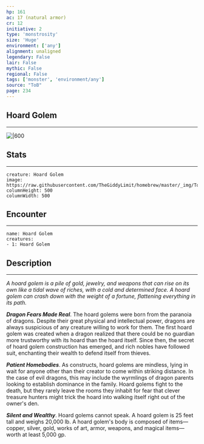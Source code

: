 ```yaml
---
hp: 161
ac: 17 (natural armor)
cr: 12
initiative: 2
type: 'monstrosity'    
size: 'Huge'
environment: ['any']
alignment: unaligned
legendary: False
lair: False
mythic: False
regional: False
tags: ['monster', 'environment/any']
source: "ToB"
page: 234
---
```


## Hoard Golem
---

![|600](https://raw.githubusercontent.com/TheGiddyLimit/homebrew/master/_img/ToB/Hoard%20Golem.webp)

## Stats
---

```statblock
creature: Hoard Golem
image: https://raw.githubusercontent.com/TheGiddyLimit/homebrew/master/_img/ToB/token/Hoard%20Golem.png
columnHeight: 500
columnWidth: 500
```

## Encounter
---

```encounter-table
name: Hoard Golem
creatures:
- 1: Hoard Golem
```

## Description
---
_A hoard golem is a pile of gold, jewelry, and weapons that can rise on its own like a tidal wave of riches, with a cold and determined face. A hoard golem can crash down with the weight of a fortune, flattening everything in its path._

**_Dragon Fears Made Real_**. The hoard golems were born from the paranoia of dragons. Despite their great physical and intellectual power, dragons are always suspicious of any creature willing to work for them. The first hoard golem was created when a dragon realized that there could be no guardian more trustworthy with its hoard than the hoard itself. Since then, the secret of hoard golem construction has emerged, and rich nobles have followed suit, enchanting their wealth to defend itself from thieves.

**_Patient Homebodies_**. As constructs, hoard golems are mindless, lying in wait for anyone other than their creator to come within striking distance. In the case of evil dragons, this may include the wyrmlings of dragon parents looking to establish dominance in the family. Hoard golems fight to the death, but they rarely leave the rooms they inhabit for fear that clever treasure hunters might trick the hoard into walking itself right out of the owner's den.

**_Silent and Wealthy_**. Hoard golems cannot speak. A hoard golem is 25 feet tall and weighs 20,000 lb. A hoard golem's body is composed of items—copper, silver, gold, works of art, armor, weapons, and magical items—worth at least 5,000 gp.






